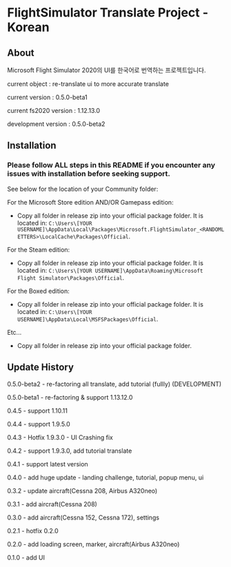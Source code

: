 # FlightSimulator Translate Project - Korean

## About

Microsoft Flight Simulator 2020의 UI를 한국어로 번역하는 프로젝트입니다.

current object : re-translate ui to more accurate translate

current version : 0.5.0-beta1

current fs2020 version : 1.12.13.0

development version : 0.5.0-beta2

## Installation

### Please follow ALL steps in this README if you encounter any issues with installation before seeking support.

See below for the location of your Community folder:

For the Microsoft Store edition AND/OR Gamepass edition:
- Copy all folder in release zip into your official package folder. It is located in:
`C:\Users\[YOUR USERNAME]\AppData\Local\Packages\Microsoft.FlightSimulator_<RANDOMLETTERS>\LocalCache\Packages\Official`.

For the Steam edition:
- Copy all folder in release zip into your official package folder. It is located in:
`C:\Users\[YOUR USERNAME]\AppData\Roaming\Microsoft Flight Simulator\Packages\Official`.

For the Boxed edition:
- Copy all folder in release zip into your official package folder. It is located in:
`C:\Users\[YOUR USERNAME]\AppData\Local\MSFSPackages\Official`.

Etc...
- Copy all folder in release zip into your official package folder.

## Update History

0.5.0-beta2 - re-factoring all translate, add tutorial (fullly) (DEVELOPMENT)

0.5.0-beta1 - re-factoring & support 1.13.12.0

0.4.5 - support 1.10.11

0.4.4 - support 1.9.5.0

0.4.3 - Hotfix 1.9.3.0  - UI Crashing fix

0.4.2 - support 1.9.3.0, add tutorial translate

0.4.1 - support latest version

0.4.0 - add huge update - landing challenge, tutorial, popup menu, ui

0.3.2 - update aircraft(Cessna 208, Airbus A320neo)

0.3.1 - add aircraft(Cessna 208)

0.3.0 - add aircraft(Cessna 152, Cessna 172), settings

0.2.1 - hotfix 0.2.0

0.2.0 - add loading screen, marker, aircraft(Airbus A320neo)

0.1.0 - add UI
